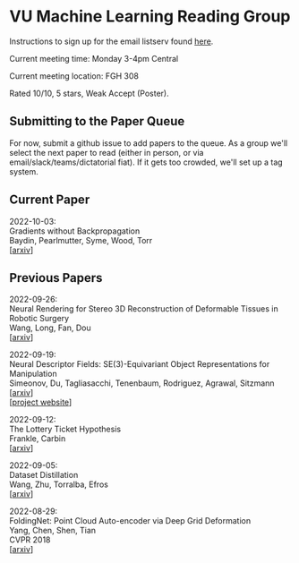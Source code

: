 
# VU Machine Learning Reading Group

Instructions to sign up for the email listserv found [here](listserv_signup.md).

Current meeting time: Monday 3-4pm Central  

Current meeting location: FGH 308  

Rated 10/10, 5 stars, Weak Accept (Poster).  

## Submitting to the Paper Queue

For now, submit a github issue to add papers to the queue. As a group we'll select the next paper to read (either in person, or via email/slack/teams/dictatorial fiat). If it gets too crowded, we'll set up a tag system.

## Current Paper

2022-10-03:  
Gradients without Backpropagation  
Baydin, Pearlmutter, Syme, Wood, Torr  
[[arxiv](https://arxiv.org/abs/2202.08587)]  

## Previous Papers

2022-09-26:  
Neural Rendering for Stereo 3D Reconstruction of Deformable Tissues in Robotic Surgery  
Wang, Long, Fan, Dou  
[[arxiv](https://arxiv.org/abs/2206.15255)]  

2022-09-19:  
Neural Descriptor Fields: SE(3)-Equivariant Object Representations for Manipulation  
Simeonov, Du, Tagliasacchi, Tenenbaum, Rodriguez, Agrawal, Sitzmann  
[[arxiv](https://arxiv.org/abs/2112.05124)]  
[[project website](https://yilundu.github.io/ndf/)]  

2022-09-12:  
The Lottery Ticket Hypothesis  
Frankle, Carbin  
[[arxiv](https://arxiv.org/abs/1803.03635)]


2022-09-05:  
Dataset Distillation  
Wang, Zhu, Torralba, Efros  
[[arxiv](https://arxiv.org/abs/1811.10959)]

2022-08-29:  
FoldingNet: Point Cloud Auto-encoder via Deep Grid Deformation  
Yang, Chen, Shen, Tian  
CVPR 2018  
[[arxiv](https://arxiv.org/abs/1712.07262)]


